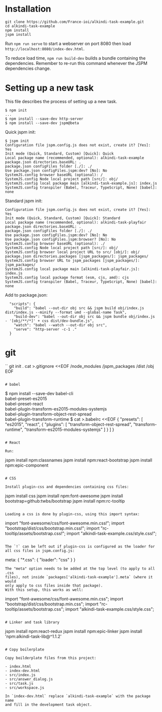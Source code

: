 # Installation

```
git clone https://github.com/France-ioi/alkindi-task-example.git
cd alkindi-task-example
npm install
jspm install
```

Run `npm run serve` to start a webserver on port 8080 then load
`http://localhost:8080/index-dev.html`.

To reduce load time, `npm run build-dev` builds a bundle containing
the dependencies.  Remember to re-run this command whenever the JSPM
dependencies change.

# Setting up a new task

This file describes the process of setting up a new task.

```
$ npm init
...
$ npm install --save-dev http-server
$ npm install --save-dev jspm@beta
```

Quick jspm init:
```
$ jspm init
Configuration file jspm.config.js does not exist, create it? [Yes]: Yes
Init mode (Quick, Standard, Custom) [Quick]: Quick
Local package name (recommended, optional): alkindi-task-example
package.json directories.baseURL: .
package.json configFiles folder [./]: ./
Use package.json configFiles.jspm:dev? [No]: No
SystemJS.config browser baseURL (optional): /
SystemJS.config Node local project path [src/]: obj/
SystemJS.config local package main [alkindi-task-example.js]: index.js
SystemJS.config transpiler (Babel, Traceur, TypeScript, None) [babel]: none
```

Standard jspm init:
```
Configuration file jspm.config.js does not exist, create it? [Yes]: Yes
Init mode (Quick, Standard, Custom) [Quick]: Standard
Local package name (recommended, optional): alkindi-task-playfair
package.json directories.baseURL: .
package.json configFiles folder [./]: ./
Use package.json configFiles.jspm:dev? [No]: No
Use package.json configFiles.jspm:browser? [No]: No
SystemJS.config browser baseURL (optional): ./
SystemJS.config Node local project path [src/]: obj/
SystemJS.config browser local project URL to src/ [obj/]: obj/
package.json directories.packages [jspm_packages/]: jspm_packages/
SystemJS.config browser URL to jspm_packages [jspm_packages/]: jspm_packages/
SystemJS.config local package main [alkindi-task-playfair.js]: index.js
SystemJS.config local package format (esm, cjs, amd): cjs
SystemJS.config transpiler (Babel, Traceur, TypeScript, None) [babel]: none
```

Add to package.json:
```
  "scripts": {
    "build": "babel --out-dir obj src && jspm build obj/index.js dist/index.js --minify --format umd --global-name Task",
    "build-dev": "babel --out-dir obj src && jspm bundle obj/index.js - '[obj/**/*]' + css dist/dev-bundle.js",
    "watch": "babel --watch --out-dir obj src",
    "serve": "http-server -c-1 ."
  }
```

# git

``
git init .
cat >.gitignore <<EOF
/node_modules
/jspm_packages
/dist
/obj
EOF
```

# babel

```
$ npm install --save-dev babel-cli \
  babel-preset-es2015 \
  babel-preset-react \
  babel-plugin-transform-es2015-modules-systemjs \
  babel-plugin-transform-object-rest-spread \
  babel-plugin-transform-runtime
$ cat >.babelrc <<EOF
{
  "presets": [
    "es2015",
    "react",
    {
      "plugins": [
        "transform-object-rest-spread",
        "transform-runtime",
        "transform-es2015-modules-systemjs"
      ]
    }
  ]
}
```

# React

Run:
```
jspm install npm:classnames
jspm install npm:react-bootstrap
jspm install npm:epic-component
```

# CSS

Install plugin-css and dependencies containing css files:

```
jspm install css
jspm install npm:font-awesome
jspm install bootstrap=github:twbs/bootstrap
jspm install npm:rc-tooltip
```

Loading a css is done by plugin-css, using this import syntax:
```
import "font-awesome/css/font-awesome.min.css!";
import "bootstrap/dist/css/bootstrap.min.css!";
import "rc-tooltip/assets/bootstrap.css!";
import "alkindi-task-example.css/style.css!";
```

The `!` can be left out if plugin-css is configured as the loader for
all css files in jspm.config.js:
```
  meta: {
    "*.css": {
      "loader": "css"
    }
  }
```
The "meta" option needs to be added at the top level (to apply to all .css
files), not inside `packages['alkindi-task-example'].meta` (where it would
only apply to css files inside that package).
With this setup, this works as well:
```
import "font-awesome/css/font-awesome.min.css";
import "bootstrap/dist/css/bootstrap.min.css";
import "rc-tooltip/assets/bootstrap.css";
import "alkindi-task-example.css/style.css";
```

# Linker and task library

```
jspm install npm:react-redux
jspm install npm:epic-linker
jspm install 'npm:alkindi-task-lib@^1.1.2'
```

# Copy boilerplate

Copy boilderplate files from this project:

- index.html
- index-dev.html
- src/index.js
- src/answer_dialog.js
- src/task.js
- src/workspace.js

In `index-dev.html` replace `alkindi-task-example` with the package name
and fill in the development task object.
